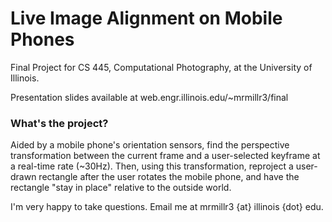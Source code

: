 # Live Image Alignment on Mobile Phones

Final Project for CS 445, Computational Photography, at the University of Illinois.

Presentation slides available at web.engr.illinois.edu/~mrmillr3/final

### What's the project?
Aided by a mobile phone's orientation sensors, find the perspective transformation between the current frame and a user-selected keyframe at a real-time rate (~30Hz). 
Then, using this transformation, reproject a user-drawn rectangle after the user rotates the mobile phone, and have the rectangle "stay in place" relative to the outside world.

I'm very happy to take questions. Email me at mrmillr3 {at} illinois {dot} edu.
